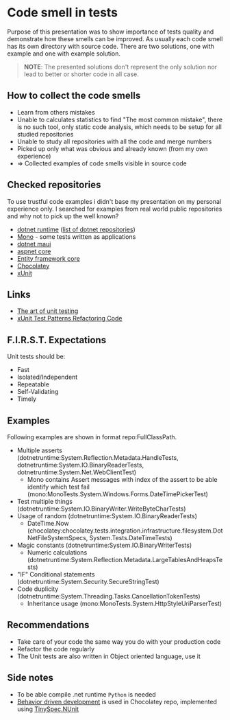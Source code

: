 # Code smell in tests

Purpose of this presentation was to show importance of tests quality and demonstrate how these smells can be improved. As usually each code smell has its own directory with source code. There are two solutions, one with example and one with example solution.

> **NOTE**: The presented solutions don't represent the only solution nor lead to better or shorter code in all case.

## How to collect the code smells

* Learn from others mistakes
* Unable to calculates statistics to find "The most common mistake", there is no such tool, only static code analysis, which needs to be setup for all studied repositories
* Unable to study all repositories with all the code and merge numbers
* Picked up only what was obvious and already known (from my own experience)
* => Collected examples of code smells visible in source code

## Checked repositories

 To use trustful code examples i didn't base my presentation on my personal experience only. I searched for examples from real world public repositories and why not to pick up the well known?

* [dotnet runtime](https://github.com/dotnet/runtime) ([list of dotnet repositories](https://github.com/dotnet/core/blob/master/Documentation/core-repos.md))
* [Mono](https://github.com/mono/mono) - some tests written as applications
* [dotnet maui](https://github.com/dotnet/maui)
* [aspnet core](https://github.com/dotnet/aspnetcore)
* [Entity framework core](https://github.com/dotnet/efcore)
* [Chocolatey](https://github.com/chocolatey/choco)
* [xUnit](https://github.com/xunit/xunit)

## Links

* [The art of unit testing](https://www.amazon.com/Art-Unit-Testing-examples/dp/1617290890/)
* [xUnit Test Patterns Refactoring Code](https://www.amazon.com/xUnit-Test-Patterns-Refactoring-Code/dp/0131495054/)

## F.I.R.S.T. Expectations

Unit tests should be:

* Fast
* Isolated/Independent
* Repeatable
* Self-Validating
* Timely

## Examples

Following examples are shown in format repo:FullClassPath.

* Multiple asserts (dotnetruntime:System.Reflection.Metadata.HandleTests, dotnetruntime:System.IO.BinaryReaderTests, dotnetruntime:System.Net.WebClientTest)
  * Mono contains Assert messages with index of the assert to be able identify which test fail (mono:MonoTests.System.Windows.Forms.DateTimePickerTest)
* Test multiple things (dotnetruntime:System.IO.BinaryWriter.WriteByteCharTests)
* Usage of random (dotnetruntime:System.IO.BinaryReaderTests)
  * DateTime.Now (chocolatey:chocolatey.tests.integration.infrastructure.filesystem.DotNetFileSystemSpecs, System.Tests.DateTimeTests)
* Magic constants (dotnetruntime:System.IO.BinaryWriterTests)
  * Numeric calculations (dotnetruntime:System.Reflection.Metadata.LargeTablesAndHeapsTests)
* "IF" Conditional statements (dotnetruntime:System.Security.SecureStringTest)
* Code duplicity (dotnetruntime:System.Threading.Tasks.CancellationTokenTests)
  * Inheritance usage (mono:MonoTests.System.HttpStyleUriParserTest)

## Recommendations

* Take care of your code the same way you do with your production code
* Refactor the code regularly
* The Unit tests are also written in Object oriented language, use it

## Side notes

* To be able compile .net runtime `Python` is needed
* [Behavior driven development](https://en.wikipedia.org/wiki/Behavior-driven_development) is used in Chocolatey repo, implemented using [TinySpec.NUnit](https://www.nuget.org/packages/TinySpec.NUnit)
